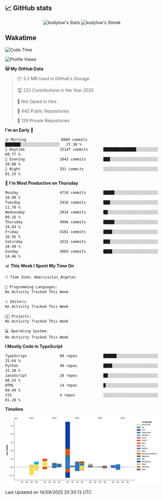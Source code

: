 ## 📈 GitHub stats
<!--START_SECTION:github-->
<div class="badges-githubstats">
  <p align="center">
    <img src="https://github-readme-stats.vercel.app/api?username=kodylow&theme=tokyonight&show_icons=true&hide_border=true&count_private=true" alt="kodylow's Stats" height="165">
    <img src="https://github-readme-streak-stats.herokuapp.com/?user=kodylow&theme=tokyonight&hide_border=true" alt="kodylow's Streak" height="165">
  </p>
</div>
<!--END_SECTION:github-->

## Wakatime 
<!--START_SECTION:waka-->
![Code Time](http://img.shields.io/badge/Code%20Time-1%2C294%20hrs%2031%20mins-blue)

![Profile Views](http://img.shields.io/badge/Profile%20Views-0-blue)

**🐱 My GitHub Data** 

> 📦 3.2 MB Used in GitHub's Storage 
 > 
> 🏆 222 Contributions in the Year 2025
 > 
> 🚫 Not Opted to Hire
 > 
> 📜 442 Public Repositories 
 > 
> 🔑 129 Private Repositories 
 > 
**I'm an Early 🐤** 

```text
🌞 Morning                6804 commits        ███████░░░░░░░░░░░░░░░░░░   27.30 % 
🌆 Daytime                15147 commits       ███████████████░░░░░░░░░░   60.77 % 
🌃 Evening                2643 commits        ███░░░░░░░░░░░░░░░░░░░░░░   10.60 % 
🌙 Night                  331 commits         ░░░░░░░░░░░░░░░░░░░░░░░░░   01.33 % 
```
📅 **I'm Most Productive on Thursday** 

```text
Monday                   4710 commits        █████░░░░░░░░░░░░░░░░░░░░   18.90 % 
Tuesday                  2916 commits        ███░░░░░░░░░░░░░░░░░░░░░░   11.70 % 
Wednesday                2034 commits        ██░░░░░░░░░░░░░░░░░░░░░░░   08.16 % 
Thursday                 4946 commits        █████░░░░░░░░░░░░░░░░░░░░   19.84 % 
Friday                   4101 commits        ████░░░░░░░░░░░░░░░░░░░░░   16.45 % 
Saturday                 2615 commits        ███░░░░░░░░░░░░░░░░░░░░░░   10.49 % 
Sunday                   3603 commits        ████░░░░░░░░░░░░░░░░░░░░░   14.46 % 
```


📊 **This Week I Spent My Time On** 

```text
🕑︎ Time Zone: America/Los_Angeles

💬 Programming Languages: 
No Activity Tracked This Week

🔥 Editors: 
No Activity Tracked This Week

🐱‍💻 Projects: 
No Activity Tracked This Week

💻 Operating System: 
No Activity Tracked This Week
```

**I Mostly Code in TypeScript** 

```text
TypeScript               80 repos            ██████░░░░░░░░░░░░░░░░░░░   25.64 % 
Python                   48 repos            ████░░░░░░░░░░░░░░░░░░░░░   15.38 % 
JavaScript               26 repos            ██░░░░░░░░░░░░░░░░░░░░░░░   08.33 % 
HTML                     14 repos            █░░░░░░░░░░░░░░░░░░░░░░░░   04.49 % 
CSS                      4 repos             ░░░░░░░░░░░░░░░░░░░░░░░░░   01.28 % 
```



**Timeline**

![Lines of Code chart](https://raw.githubusercontent.com/Kodylow/Kodylow/master/assets/bar_graph.png)


 Last Updated on 14/09/2025 20:33:13 UTC
<!--END_SECTION:waka-->
